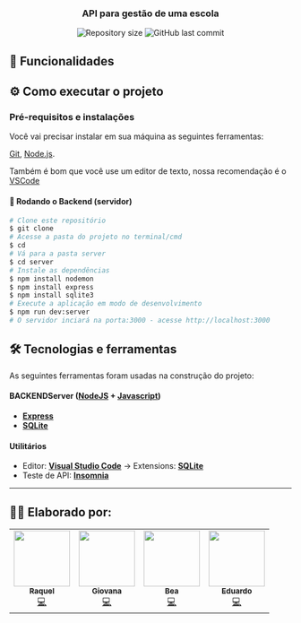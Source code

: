 <h3 align="center">
     API para gestão de uma escola

</h3>

<p align="center">
  <img alt="Repository size" src="https://img.shields.io/github/repo-size/raquelmrodrigues/api-m4">
  <img alt="GitHub last commit" src="https://img.shields.io/github/contributors/raquelmrodrigues/api-m4">
</p>


## 🚀 Funcionalidades


## ⚙️ Como executar o projeto


### Pré-requisitos e instalações
Você vai precisar instalar em sua máquina as seguintes ferramentas:

[Git](https://git-scm.com), [Node.js](https://nodejs.org/en/). 

Também é bom que você use um editor de texto, nossa recomendação é o [VSCode](https://code.visualstudio.com/)

#### 🎲 Rodando o Backend (servidor)

```bash
# Clone este repositório
$ git clone 
# Acesse a pasta do projeto no terminal/cmd
$ cd 
# Vá para a pasta server
$ cd server
# Instale as dependências
$ npm install nodemon
$ npm install express
$ npm install sqlite3
# Execute a aplicação em modo de desenvolvimento
$ npm run dev:server
# O servidor inciará na porta:3000 - acesse http://localhost:3000 
```

## 🛠 Tecnologias e ferramentas 

As seguintes ferramentas foram usadas na construção do projeto:

#### **BACKEND**[](https://github.com/Lauracastro27/Projeto-Final-M4)**Server**  ([NodeJS](https://nodejs.org/en/)  +  [Javascript](https://www.typescriptlang.org/))

-   **[Express](https://expressjs.com/)**
-   **[SQLite](https://github.com/mapbox/node-sqlite3)**

#### [](https://github.com/Lauracastro27/Projeto-Final-M4)**Utilitários**

-   Editor:  **[Visual Studio Code](https://code.visualstudio.com/)**  → Extensions:  **[SQLite](https://marketplace.visualstudio.com/items?itemName=alexcvzz.vscode-sqlite)**
-   Teste de API:  **[Insomnia](https://insomnia.rest/)**

---

## 👨‍💻 Elaborado por:

<table align="center">
  <tr>
<td align="center"><a href="https://github.com/raquelmrodrigues"><img src="https://avatars.githubusercontent.com/u/77849954?v=4" width="100px;" alt=""/><br /><sub><b>Raquel</b></sub></a><br /><a href="contribuiçes" title="Documentation">💻​</a></td>
<td align="center"><a href="https://github.com/Givaona"><img src="https://avatars.githubusercontent.com/u/53412553?v=4" width="100px;" alt=""/><br /><sub><b>Giovana</b></sub></a><br /><a href="contribuiçes" title="Documentation">💻​</a></td>
<td align="center"><a href="https://github.com/Bea-Araujo"><img src="https://avatars.githubusercontent.com/u/79764497?v=4" width="100px;" alt=""/><br /><sub><b>Bea</b></sub></a><br /><a href="contribuiçes" title="Documentation">💻​</a></td>
<td align="center"><a href="https://github.com/eduu25"><img src="https://avatars.githubusercontent.com/u/100290358?v=4" width="100px;" alt=""/><br /><sub><b>Eduardo</b></sub></a><br /><a href="contribuiçes" title="Documentation">💻​</a></td>
 </tr>
</table>

